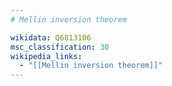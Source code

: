 ```yaml
---
# Mellin inversion theorem

wikidata: Q6813106
msc_classification: 30
wikipedia_links:
  - "[[Mellin inversion theorem]]"
---
```


